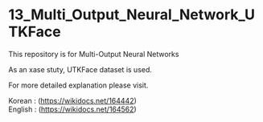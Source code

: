 # 13_Multi_Output_Neural_Network_UTKFace

This repository is for Multi-Output Neural Networks

As an xase stuty, UTKFace dataset is used.

For more detailed explanation please visit.

Korean : (https://wikidocs.net/164442)   
English : (https://wikidocs.net/164562) 

